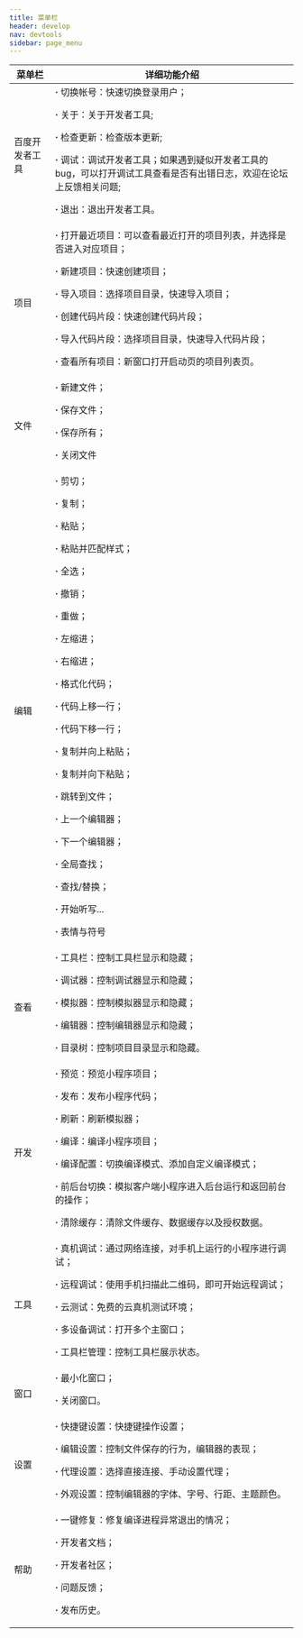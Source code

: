 ```yaml
---
title: 菜单栏
header: develop
nav: devtools
sidebar: page_menu  
---
```



|菜单栏|详细功能介绍|
|--|--|
|百度开发者工具|**·** 切换帐号：快速切换登录用户；<p>**·** 关于：关于开发者工具;<p>**·** 检查更新：检查版本更新;<p>**·** 调试：调试开发者工具；如果遇到疑似开发者工具的 bug，可以打开调试工具查看是否有出错日志，欢迎在论坛上反馈相关问题;<p>**·** 退出：退出开发者工具。|
|项目|**·** 打开最近项目：可以查看最近打开的项目列表，并选择是否进入对应项目；<p>**·** 新建项目：快速创建项目；<p>**·** 导入项目：选择项目目录，快速导入项目；<p>**·** 创建代码片段：快速创建代码片段；<p>**·** 导入代码片段：选择项目目录，快速导入代码片段；<p>**·** 查看所有项目：新窗口打开启动页的项目列表页。|
|文件|**·** 新建文件；<p>**·** 保存文件；<p>**·** 保存所有；<p>**·** 关闭文件|
|编辑|**·** 剪切；<p>**·** 复制；<p>**·** 粘贴；<p>**·** 粘贴并匹配样式；<p>**·** 全选；<p>**·** 撤销；<p>**·** 重做；<p>**·** 左缩进；<p>**·** 右缩进；<p>**·** 格式化代码；<p>**·** 代码上移一行；<p>**·** 代码下移一行；<p>**·** 复制并向上粘贴；<p>**·** 复制并向下粘贴；<p>**·** 跳转到文件；<p>**·** 上一个编辑器；<p>**·** 下一个编辑器；<p>**·** 全局查找；<p>**·** 查找/替换；<p>**·** 开始听写...<p>**·** 表情与符号|
|查看|**·** 工具栏：控制工具栏显示和隐藏；<p>**·**  调试器：控制调试器显示和隐藏；<p>**·** 模拟器：控制模拟器显示和隐藏；<p>**·** 编辑器：控制编辑器显示和隐藏；<p>**·** 目录树：控制项目目录显示和隐藏。|
|开发|**·** 预览：预览小程序项目；<p>**·** 发布：发布小程序代码；<p>**·** 刷新：刷新模拟器；<p>**·** 编译：编译小程序项目；<p>**·** 编译配置：切换编译模式、添加自定义编译模式；<p>**·** 前后台切换：模拟客户端小程序进入后台运行和返回前台的操作；<p>**·** 清除缓存：清除文件缓存、数据缓存以及授权数据。|
|工具|**·** 真机调试：通过网络连接，对手机上运行的小程序进行调试；<p>**·** 远程调试：使用手机扫描此二维码，即可开始远程调试；<p>**·** 云测试：免费的云真机测试环境；<p>**·** 多设备调试：打开多个主窗口；<p>**·** 工具栏管理：控制工具栏展示状态。|
|窗口|**·** 最小化窗口；<p>**·** 关闭窗口。|
|设置|**·** 快捷键设置：快捷键操作设置；<p>**·** 编辑设置：控制文件保存的行为，编辑器的表现；<p>**·** 代理设置：选择直接连接、手动设置代理；<p>**·** 外观设置：控制编辑器的字体、字号、行距、主题颜色。|
|帮助|**·** 一键修复：修复编译进程异常退出的情况；<p>**·** 开发者文档；<p>**·** 开发者社区；<p>**·** 问题反馈；<p>**·** 发布历史。|